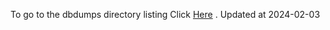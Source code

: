 To go to the dbdumps directory listing Click [Here](https://ipfs.io/ipfs/bafkreietmt6yha7bvxifvnte5mpa7mereajucxjyaa4h6tamahdcbpmpnu) . Updated at 2024-02-03